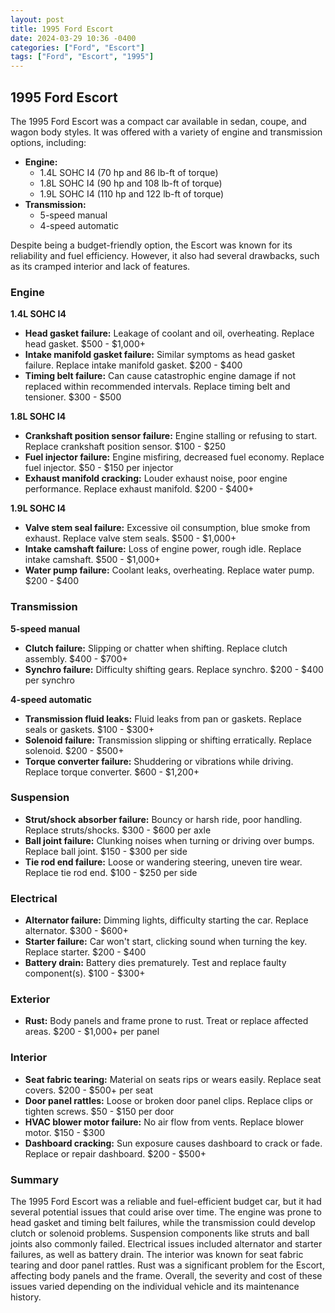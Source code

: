 ```yaml
---
layout: post
title: 1995 Ford Escort
date: 2024-03-29 10:36 -0400
categories: ["Ford", "Escort"]
tags: ["Ford", "Escort", "1995"]
---
```

## 1995 Ford Escort

The 1995 Ford Escort was a compact car available in sedan, coupe, and wagon body styles. It was offered with a variety of engine and transmission options, including:

* **Engine:**
    * 1.4L SOHC I4 (70 hp and 86 lb-ft of torque)
    * 1.8L SOHC I4 (90 hp and 108 lb-ft of torque)
    * 1.9L SOHC I4 (110 hp and 122 lb-ft of torque)
* **Transmission:**
    * 5-speed manual
    * 4-speed automatic

Despite being a budget-friendly option, the Escort was known for its reliability and fuel efficiency. However, it also had several drawbacks, such as its cramped interior and lack of features.

### Engine

**1.4L SOHC I4**
* **Head gasket failure:** Leakage of coolant and oil, overheating. Replace head gasket. $500 - $1,000+
* **Intake manifold gasket failure:** Similar symptoms as head gasket failure. Replace intake manifold gasket. $200 - $400
* **Timing belt failure:** Can cause catastrophic engine damage if not replaced within recommended intervals. Replace timing belt and tensioner. $300 - $500

**1.8L SOHC I4**
* **Crankshaft position sensor failure:** Engine stalling or refusing to start. Replace crankshaft position sensor. $100 - $250
* **Fuel injector failure:** Engine misfiring, decreased fuel economy. Replace fuel injector. $50 - $150 per injector
* **Exhaust manifold cracking:** Louder exhaust noise, poor engine performance. Replace exhaust manifold. $200 - $400+

**1.9L SOHC I4**
* **Valve stem seal failure:** Excessive oil consumption, blue smoke from exhaust. Replace valve stem seals. $500 - $1,000+
* **Intake camshaft failure:** Loss of engine power, rough idle. Replace intake camshaft. $500 - $1,000+
* **Water pump failure:** Coolant leaks, overheating. Replace water pump. $200 - $400

### Transmission

**5-speed manual**
* **Clutch failure:** Slipping or chatter when shifting. Replace clutch assembly. $400 - $700+
* **Synchro failure:** Difficulty shifting gears. Replace synchro. $200 - $400 per synchro

**4-speed automatic**
* **Transmission fluid leaks:** Fluid leaks from pan or gaskets. Replace seals or gaskets. $100 - $300+
* **Solenoid failure:** Transmission slipping or shifting erratically. Replace solenoid. $200 - $500+
* **Torque converter failure:** Shuddering or vibrations while driving. Replace torque converter. $600 - $1,200+

### Suspension
* **Strut/shock absorber failure:** Bouncy or harsh ride, poor handling. Replace struts/shocks. $300 - $600 per axle
* **Ball joint failure:** Clunking noises when turning or driving over bumps. Replace ball joint. $150 - $300 per side
* **Tie rod end failure:** Loose or wandering steering, uneven tire wear. Replace tie rod end. $100 - $250 per side

### Electrical
* **Alternator failure:** Dimming lights, difficulty starting the car. Replace alternator. $300 - $600+
* **Starter failure:** Car won't start, clicking sound when turning the key. Replace starter. $200 - $400
* **Battery drain:** Battery dies prematurely. Test and replace faulty component(s). $100 - $300+

### Exterior
* **Rust:** Body panels and frame prone to rust. Treat or replace affected areas. $200 - $1,000+ per panel

### Interior

* **Seat fabric tearing:** Material on seats rips or wears easily. Replace seat covers. $200 - $500+ per seat
* **Door panel rattles:** Loose or broken door panel clips. Replace clips or tighten screws. $50 - $150 per door
* **HVAC blower motor failure:** No air flow from vents. Replace blower motor. $150 - $300
* **Dashboard cracking:** Sun exposure causes dashboard to crack or fade. Replace or repair dashboard. $200 - $500+

### Summary

The 1995 Ford Escort was a reliable and fuel-efficient budget car, but it had several potential issues that could arise over time. The engine was prone to head gasket and timing belt failures, while the transmission could develop clutch or solenoid problems. Suspension components like struts and ball joints also commonly failed. Electrical issues included alternator and starter failures, as well as battery drain. The interior was known for seat fabric tearing and door panel rattles. Rust was a significant problem for the Escort, affecting body panels and the frame. Overall, the severity and cost of these issues varied depending on the individual vehicle and its maintenance history.
